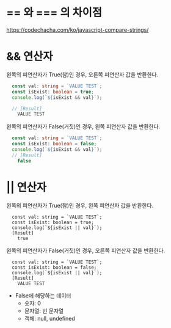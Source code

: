 # == 와 === 의 차이점
https://codechacha.com/ko/javascript-compare-strings/

# && 연산자

왼쪽의 피연산자가 True(참)인 경우, 오른쪽 피연산자 값을 반환한다.
```typescript
  const val: string = `VALUE TEST`;
  const isExist: boolean = true;
  console.log(`${isExist && val}`);

  // [Result]
    VALUE TEST
```

왼쪽의 피연산자가 False(거짓)인 경우, 왼쪽 피연산자 값을 반환한다.

```typescript
  const val: string = `VALUE TEST`;
  const isExist: boolean = false;
  console.log(`${isExist && val}`);
  // [Result]
    false
```

# || 연산자

왼쪽의 피연산자가 True(참)인 경우, 왼쪽 피연산자 값을 반환한다.
```
  const val: string = `VALUE TEST`;
  const isExist: boolean = true;
  console.log(`${isExist || val}`);
  [Result]
    true
```
왼쪽의 피연산자가 False(거짓)인 경우, 오른쪽 피연산자 값을 반환한다.

```
  const val: string = `VALUE TEST`;
  const isExist: boolean = false;
  console.log(`${isExist || val}`);
  [Result]
    VALUE TEST
```

* False에 해당하는 데이터
    *  숫자: 0
    *  문자열: 빈 문자열
    *   객체: null, undefined